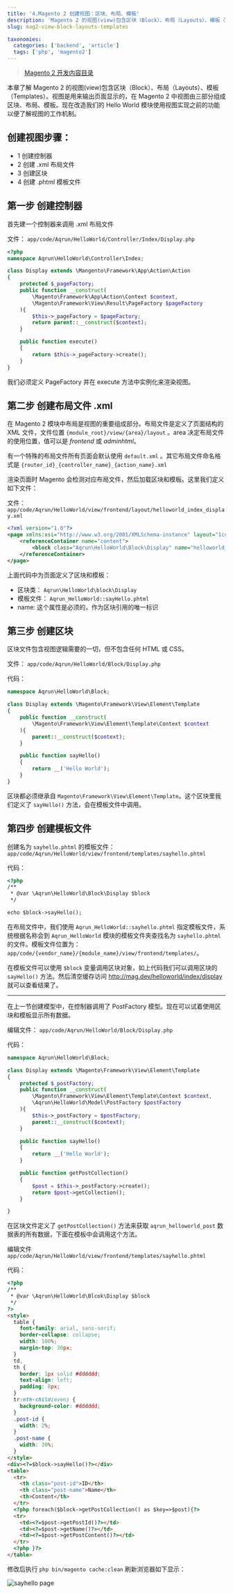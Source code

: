 ```yaml
---
title: '4.Magento 2 创建视图：区块、布局、模板'
description: 'Magento 2 的视图(view)包含区块（Block）、布局（Layouts）、模板（Templates）。视图是用来输出页面显示的，在Magento 2中视图由三部分组成区块、布局、模板'
slug: mag2-view-block-layouts-templates

taxonomies:
  categories: ['backend', 'article']
  tags: ['php', 'magento2']
---
```


> [Magento 2 开发内容目录](@/backend/2020-02-02-0.magento-menu.md)

本章了解 Magento 2 的视图(view)包含区块（Block）、布局（Layouts）、模板（Templates）。视图是用来输出页面显示的，在 Magento 2 中视图由三部分组成区块、布局、模板。现在改造我们的 Hello World 模块使用视图实现之前的功能以便了解视图的工作机制。

## 创建视图步骤：

- 1 创建控制器
- 2 创建 .xml 布局文件
- 3 创建区块
- 4 创建 .phtml 模板文件

## 第一步 创建控制器

首先建一个控制器来调用 .xml 布局文件

文件： `app/code/Aqrun/HelloWorld/Controller/Index/Display.php`

```php
<?php
namespace Aqrun\HelloWorld\Controller\Index;

class Display extends \Mangento\Framework\App\Action\Action
{
    protected $_pageFactory;
    public function __construct(
        \Magento\Framework\App\Action\Context $context,
        \Magento\Framework\View\Result\PageFactory $pageFactory
    ){
        $this->_pageFactory = $pageFactory;
        return parent::__construct($context);
    }

    public function execute()
    {
        return $this->_pageFactory->create();
    }
}
```

我们必须定义 PageFactory 并在 execute 方法中实例化来渲染视图。

## 第二步 创建布局文件 .xml

在 Magento 2 模块中布局是视图的重要组成部分。布局文件是定义了页面结构的 XML 文件，文件位置 `{module_root}/view/{area}/layout` 。area 决定布局文件的使用位置，值可以是 _frontend_ 或 _adminhtml_。

有一个特殊的布局文件所有页面会默认使用 `default.xml` 。其它布局文件命名格式是 `{router_id}_{controller_name}_{action_name}.xml`

渲染页面时 Magento 会检测对应布局文件，然后加载区块和模板。这里我们定义如下文件：

文件：`app/code/Aqrun/HelloWorld/view/frontend/layout/helloworld_index_display.xml`

```xml
<?xml version="1.0"?>
<page xmlns:xsi="http://www.w3.org/2001/XMLSchema-instance" layout="1column" xsi:noNamespaceSchemaLocation="urn:magento:framework:View/Layout/etc/page_configuration.xsd">
    <referenceContainer name="content">
        <block class="Aqrun\HelloWorld\Block\Display" name="helloworld_display" template="Aqrun_HelloWorld::sayhello.phtml" />
    </referenceContainer>
</page>
```

上面代码中为页面定义了区块和模板：

- 区块类： `Aqrun\HelloWorld\block\Display`
- 模板文件： `Aqrun_HelloWorld::sayHello.phtml`
- name: 这个属性是必须的，作为区块引用的唯一标识

## 第三步 创建区块

区块文件包含视图逻辑需要的一切，但不包含任何 HTML 或 CSS。

文件： `app/code/Aqrun/HelloWorld/Block/Display.php`

代码：

```php
namespace Aqrun\HelloWorld\Block;

class Display extends \Magento\Framework\View\Element\Template
{
    public function __construct(
        \Magento\Framework\View\Element\Template\Context $context
    ){
        parent::__construct($context);
    }

    public function sayHello()
    {
        return __('Hello World');
    }
}
```

区块都必须继承自 `Magento\Framework\View\Element\Template`。这个区块里我们定义了 `sayHello()` 方法，会在模板文件中调用。

## 第四步 创建模板文件

创建名为 `sayhello.phtml` 的模板文件： `app/code/Aqrun/HelloWorld/view/frontend/templates/sayhello.phtml`

代码：

```html
<?php
/**
 * @var \Aqrun\HelloWorld\Block\Display $block
 */

echo $block->sayHello();
```

在布局文件中，我们使用 `Aqrun_HelloWorld::sayhello.phtml` 指定模板文件，系统根据名称会到 `Aqrun_HelloWorld` 模块的模板文件夹查找名为 `sayhello.phtml` 的文件。模板文件位置为：`app/code/{vendor_name}/{module_name}/view/frontend/templates/`。

在模板文件可以使用 `$block` 变量调用区块对象，如上代码我们可以调用区块的 `sayHello()` 方法。然后清空缓存访问 http://mag.dev/helloworld/index/display 就可以查看结果了。

---

在上一节创建模型中，在控制器调用了 PostFactory 模型。现在可以试着使用区块和模板显示所有数据。

编辑文件： `app/code/Aqrun/HelloWorld/Block/Display.php`

代码：

```php
namespace Aqrun\HelloWorld\Block;

class Display extends \Magento\Framework\View\Element\Template
{
    protected $_postFactory;
    public function __construct(
        \Magento\Framework\View\Element\Template\Context $context,
        \Aqrun\HelloWorld\Model\PostFactory $postFactory
    ){
        $this->_postFactory = $postFactory;
        parent::__construct($context);
    }

    public function sayHello()
    {
        return __('Hello World');
    }

    public function getPostCollection()
    {
        $post = $this->_postFactory->create();
        return $post->getCollection();
    }

}
```

在区块文件定义了 `getPostCollection()` 方法来获取 `aqrun_helloworld_post` 数据表的所有数据，下面在模板中会调用这个方法。

编辑文件 `app/code/Aqrun/HelloWorld/view/frontend/templates/sayhello.phtml`

代码：

```html
<?php
/**
 * @var \Aqrun\HelloWorld\Blcok\Display $block
 */
?>
<style>
  table {
    font-family: arial, sans-serif;
    border-collapse: collapse;
    width: 100%;
    margin-top: 30px;
  }
  td,
  th {
    border: 1px solid #dddddd;
    text-align: left;
    padding: 8px;
  }
  tr:nth-child(even) {
    background-color: #dddddd;
  }
  .post-id {
    width: 2%;
  }
  .post-name {
    width: 30%;
  }
</style>
<div><?=$block->sayHello()?></div>
<table>
  <tr>
    <th class="post-id">ID</th>
    <th class="post-name">Name</th>
    <th>Content</th>
  </tr>
  <?php foreach($block->getPostCollection() as $key=>$post){?>
  <tr>
    <td><?=$post->getPostId()?></td>
    <td><?=$post->getName()?></td>
    <td><?=$post->getPostContent()?></td>
  </tr>
  <?php }?>
</table>
```

修改后执行 `php bin/magento cache:clean` 刷新浏览器如下显示：

![sayhello page](https://cdn.oicnp.com/images/magento2/4-sayhello-page.png)
